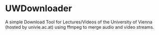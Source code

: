 # UWDownloader
A simple Download Tool for Lectures/Videos of the University of Vienna (hosted by univie.ac.at) using ffmpeg to merge audio and video streams.
